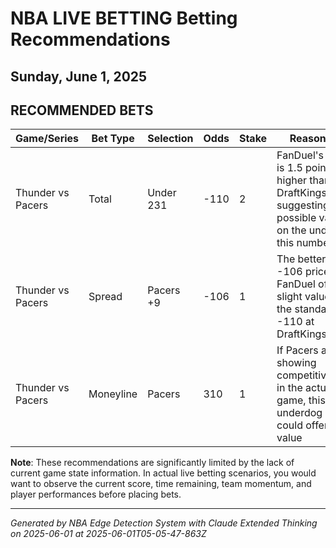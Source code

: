 # NBA LIVE BETTING Betting Recommendations
## Sunday, June 1, 2025

## RECOMMENDED BETS
| Game/Series | Bet Type | Selection | Odds | Stake | Reasoning |
|-------------|----------|-----------|------|-------|-----------|
| Thunder vs Pacers | Total | Under 231 | -110 | 2 | FanDuel's total is 1.5 points higher than DraftKings, suggesting possible value on the under at this number |
| Thunder vs Pacers | Spread | Pacers +9 | -106 | 1 | The better -106 price at FanDuel offers slight value over the standard -110 at DraftKings |
| Thunder vs Pacers | Moneyline | Pacers | 310 | 1 | If Pacers are showing competitiveness in the actual game, this underdog price could offer value |

**Note**: These recommendations are significantly limited by the lack of current game state information. In actual live betting scenarios, you would want to observe the current score, time remaining, team momentum, and player performances before placing bets.

---
*Generated by NBA Edge Detection System with Claude Extended Thinking on 2025-06-01 at 2025-06-01T05-05-47-863Z*
